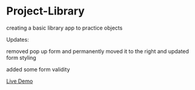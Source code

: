 # Project-Library
creating a basic library app to practice objects


Updates:

removed pop up form and permanently moved it to the right and updated form styling

added some form validity

[Live Demo](https://ericchi00.github.io/Project-Library/)